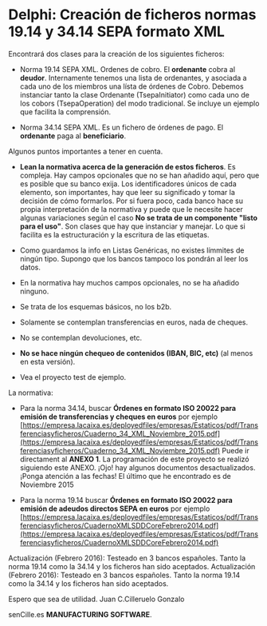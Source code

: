 ﻿# Delphi: Creación de ficheros normas 19.14 y 34.14 SEPA formato XML

Encontrará dos clases para la creación de los siguientes ficheros:

- Norma 19.14 SEPA XML. Ordenes de cobro. El **ordenante** cobra al **deudor**. Internamente tenemos una lista de ordenantes, y asociada a cada uno de los miembros una lísta de órdenes de Cobro.
  Debemos instanciar tanto la clase Ordenante (TsepaInitiator) como cada uno de los cobors (TsepaOperation) del modo tradicional. Se incluye un ejemplo que facilita la comprensión.

- Norma 34.14 SEPA XML. Es un fichero de órdenes de pago. El **ordenante** paga al **beneficiario**.

Algunos puntos importantes a tener en cuenta.

- **Lean la normativa acerca de la generación de estos ficheros**. Es compleja. Hay campos opcionales que no se han añadido aquí, pero que es posible que su banco exija.
 Los identificadores únicos de cada elemento, son importantes, hay que leer su significado y tomar la decisión de cómo formarlos.
 Por si fuera poco, cada banco hace su propia interpretación de la normativa y puede que le necesite hacer algunas variaciones según el caso
 **No se trata de un componente "listo para el uso"**. Son clases que hay que instanciar y manejar. Lo que si facilita es la estructuración y la escritura de las etiquetas.

- Como guardamos la info en Listas Genéricas, no existes límmites de ningún tipo. Supongo que los bancos tampoco los pondrán al leer los datos.

- En la normativa hay muchos campos opcionales, no se ha añadido ninguno.

- Se trata de los esquemas básicos, no los b2b.

- Solamente se contemplan transferencias en euros, nada de cheques.

- No se contemplan devoluciones, etc.

- **No se hace ningún chequeo de contenidos (IBAN, BIC, etc)** (al menos en esta versión).

- Vea el proyecto test de ejemplo.

La normativa: 
- Para la norma 34.14, buscar **Órdenes en formato ISO 20022 para emisión de transferencias y cheques en euros**
por ejemplo [https://empresa.lacaixa.es/deployedfiles/empresas/Estaticos/pdf/Transferenciasyficheros/Cuaderno_34_XML_Noviembre_2015.pdf](https://empresa.lacaixa.es/deployedfiles/empresas/Estaticos/pdf/Transferenciasyficheros/Cuaderno_34_XML_Noviembre_2015.pdf)
Puede ir directament al **ANEXO 1**. La programación de este proyecto se realizó siguiendo este ANEXO.
¡Ojo! hay algunos documentos desactualizados. ¡Ponga atención a las fechas! El último que he encontrado es de Noviembre 2015

- Para la norma 19.14 buscar **Órdenes en formato ISO 20022 para emisión de adeudos directos SEPA en euros**
por ejemplo [https://empresa.lacaixa.es/deployedfiles/empresas/Estaticos/pdf/Transferenciasyficheros/CuadernoXMLSDDCoreFebrero2014.pdf](https://empresa.lacaixa.es/deployedfiles/empresas/Estaticos/pdf/Transferenciasyficheros/CuadernoXMLSDDCoreFebrero2014.pdf)

Actualización (Febrero 2016): Testeado en 3 bancos españoles. Tanto la norma 19.14 como la 34.14 y los ficheros han sido aceptados.
Actualización (Febrero 2016): Testeado en 3 bancos españoles. Tanto la norma 19.14 como la 34.14 y los ficheros han sido aceptados.

Espero que sea de utilidad.
Juan C.Cilleruelo Gonzalo


senCille.es   **MANUFACTURING SOFTWARE**.